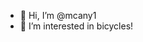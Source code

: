 - 👋 Hi, I’m @mcany1
- 👀 I’m interested in bicycles!


<!---
mcany1/mcany1 is a ✨ special ✨ repository because its `README.md` (this file) appears on your GitHub profile.
You can click the Preview link to take a look at your changes.
--->
